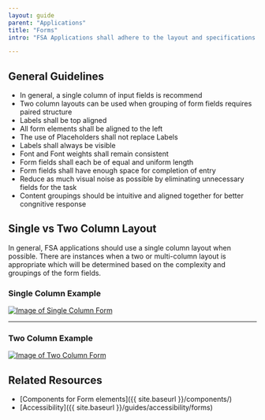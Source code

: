 ```yaml
---
layout: guide
parent: "Applications"
title: "Forms"
intro: "FSA Applications shall adhere to the layout and specifications for forms that are listed below."

---
```


## General Guidelines

 * In general, a single column of input fields is recommend
 * Two column layouts can be used when grouping of form fields requires paired structure
 * Labels shall be top aligned
 * All form elements shall be aligned to the left
 * The use of Placeholders shall not replace Labels
 * Labels shall always be visible
 * Font and Font weights shall remain consistent
 * Form fields shall each be of equal and uniform length
 * Form fields shall have enough space for completion of entry
 * Reduce as much visual noise as possible by eliminating unnecessary fields for the task
 * Content groupings should be intuitive and aligned together for better congnitive response


## Single vs Two Column Layout

In general, FSA applications should use a single column layout when possible. There are instances when a two or multi-column layout is appropriate which will be determined based on the complexity and groupings of the form fields.

### Single Column Example

<a href="{{ site.baseurl }}img/subcategories/applications/forms-single-column.jpg" target="_blank"><img src="{{ site.baseurl }}img/subcategories/applications/forms-single-column.jpg" alt="Image of Single Column Form"></a>

___

### Two Column Example

<a href="{{ site.baseurl }}img/subcategories/applications/forms-two-column.jpg" target="_blank"><img src="{{ site.baseurl }}img/subcategories/applications/forms-two-column.jpg" alt="Image of Two Column Form"></a>

## Related Resources

 * [Components for Form elements]({{ site.baseurl }}/components/)
 * [Accessibility]({{ site.baseurl }}/guides/accessibility/forms)